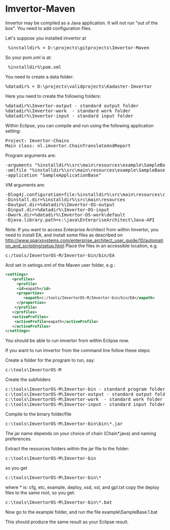 # Imvertor-Maven
Imvertor may be compiled as a Java application. It will not run "out of the box". You need to add configuration files.

Let's suppose you installed imvertor at 
<pre> %installdir% = D:\projects\gitprojects\Imvertor-Maven </pre>

So your pom.xml is at:
<pre> %installdir%\pom.xml </pre>

You need to create a data folder:
<pre>%datadir% = D:\projects\validprojects\Kadaster-Imvertor</pre>

Here you need to create the following folders:
<pre>
%datadir%\Imvertor-output - standard output folder
%datadir%\Imvertor-work  - standard work folder
%datadir%\Imvertor-input - standard input folder
</pre>

Within Eclipse, you can compile and run using the following application setting:
<pre>
Project: Imvertor-Chains
Main class: nl.imvertor.ChainTranslateAndReport
</pre>
Program arguments are:
<pre>
-arguments "%installdir%\src\main\resources\example\SampleBase.1.properties"
-umlfile "%installdir%\src\main\resources\example\SampleBase.1.xmi"
-application "SampleApplicationBase"
</pre>
VM arguments are:
<pre>
-Dlog4j.configuration=file:%installdir%\src\main\resources\cfg\log4j.properties
-Dinstall.dir=%installdir%\src\main\resources
-Doutput.dir=%datadir%\Imvertor-OS-output
-Dinput.dir=%datadir%\Imvertor-OS-input
-Dwork.dir=%datadir%\Imvertor-OS-work\default
-Djava.library.path=c:\java\EnterpriseArchitect\Java-API
</pre>
Note: If you want to access Enterprise Architect from within Imvertor, you need to install EA, and install some files as described on http://www.sparxsystems.com/enterprise_architect_user_guide/10/automation_and_scripting/setup.html
Place the files in an accessible location, e.g.
<pre>c:/tools/ImvertorOS-M/Imvertor-bin/bin/EA</pre>
And set in setings.xml of the Maven user folder, e.g.:
```xml
<settings>
   <profiles>
     <profile>
     <id>eapath</id> 
     <properties>
  		<eapath>c:/tools/ImvertorOS-M/Imvertor-bin/bin/EA</eapath> 
     </properties>
    </profile>
   </profiles>
   <activeProfiles>
    <activeProfile>eapath</activeProfile> 
   </activeProfiles>
</settings>
```

You should be able to run imvertor from within Eclipse now.

If you want to run Imvertor from the command line follow these steps:

Create a folder for the program to run, say:
<pre>c:\tools\ImvertorOS-M</pre>

Create the subfolders 
<pre>
c:\tools\ImvertorOS-M\Imvertor-bin - standard program folder
c:\tools\ImvertorOS-M\Imvertor-output - standard output folder
c:\tools\ImvertorOS-M\Imvertor-work  - standard work folder
c:\tools\ImvertorOS-M\Imvertor-input - standard input folder
</pre>
Compile to the binary folder/file
<pre>
c:\tools\ImvertorOS-M\Imvertor-bin\bin\*.jar
</pre>
The jar name depends on your choice of chain (Chain*.java) and naming preferences. 

Extract the resources folders within the jar file to the folder:
<pre>
c:\tools\ImvertorOS-M\Imvertor-bin
</pre>
so you get 
<pre>
c:\tools\ImvertorOS-M\Imvertor-bin\*
</pre>
where * is: cfg, etc, example, deploy, xsd, xsl, and gpl.txt
copy the deploy files to the same root, so you get:
<pre>
c:\tools\ImvertorOS-M\Imvertor-bin\*.bat
</pre>

Now go to the example folder, and run the file
example\SampleBase.1.bat 

This should produce the same result as your Eclipse result.

